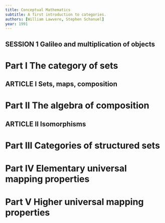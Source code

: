 ```yaml
---
title: Conceptual Mathematics
subtitle: A first introduction to categories.
authors: [William Lawvere, Stephen Schanuel]
year: 1991
---
```


## SESSION 1 Galileo and multiplication of objects

# Part I The category of sets

## ARTICLE I Sets, maps, composition

# Part II The algebra of composition

## ARTICLE II Isomorphisms

# Part III Categories of structured sets

# Part IV Elementary universal mapping properties

# Part V Higher universal mapping properties
